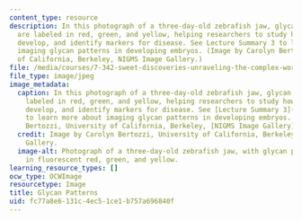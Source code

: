 ```yaml
---
content_type: resource
description: In this photograph of a three-day-old zebrafish jaw, glycan patterns
  are labeled in red, green, and yellow, helping researchers to study how organisms
  develop, and identify markers for disease. See Lecture Summary 3 to learn more about
  imaging glycan patterns in developing embryos. (Image by Carolyn Bertozzi, University
  of California, Berkeley, NIGMS Image Gallery.)
file: /media/courses/7-342-sweet-discoveries-unraveling-the-complex-world-of-sugars-in-health-and-disease-fall-2014/fc77a8e6131c4ec51ce1b757a696840f_7-342f14.jpg
file_type: image/jpeg
image_metadata:
  caption: In this photograph of a three-day-old zebrafish jaw, glycan patterns are
    labeled in red, green, and yellow, helping researchers to study how organisms
    develop, and identify markers for disease. See [Lecture Summary 3](pages/lecture-summaries/#Week_3)
    to learn more about imaging glycan patterns in developing embryos. (Image by Carolyn
    Bertozzi, University of California, Berkeley, [NIGMS Image Gallery](https://images.nigms.nih.gov/Pages/Home.aspx).)
  credit: Image by Carolyn Bertozzi, University of California, Berkeley, NIGMS Image
    Gallery.
  image-alt: Photograph of a three-day-old zebrafish jaw, with glycan patterns labeled
    in fluorescent red, green, and yellow.
learning_resource_types: []
ocw_type: OCWImage
resourcetype: Image
title: Glycan Patterns
uid: fc77a8e6-131c-4ec5-1ce1-b757a696840f
---
```

